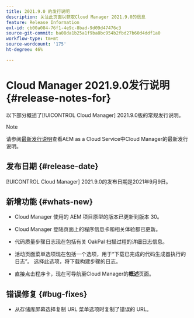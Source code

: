 ```yaml
---
title: 2021.9.0 的发行说明
description: 关注此页面以获取Cloud Manager 2021.9.0的信息
feature: Release Information
exl-id: cb00a084-76f1-4e9c-8bad-9d09d47476c3
source-git-commit: ba08da1b25a1f9ba8bc954b2fbd27b60d4ddf1a0
workflow-type: tm+mt
source-wordcount: '175'
ht-degree: 46%

---
```


# Cloud Manager 2021.9.0发行说明 {#release-notes-for}

以下部分概述了[!UICONTROL Cloud Manager] 2021.9.0版的常规发行说明。

>[!NOTE]
>请参阅[最新发行说明](https://experienceleague.adobe.com/en/docs/experience-manager-cloud-service/content/release-notes/cloud-manager/current#getting-access)查看AEM as a Cloud Service中Cloud Manager的最新发行说明。

## 发布日期 {#release-date}

[!UICONTROL Cloud Manager] 2021.9.0的发布日期是2021年9月9日。

## 新增功能 {#whats-new}

* Cloud Manager 使用的 AEM 项目原型的版本已更新到版本 30。

* Cloud Manager 登陆页面上的程序信息卡和相关体验都已更新。

* 代码质量步骤日志现在包括有关 OakPal 扫描过程的详细日志信息。

* 活动页面菜单选项现在包括一个选项，用于“下载已完成的代码生成器执行的日志”。 选择此选项，将下载构建步骤的日志。

* 直接点击程序卡，现在可导航至Cloud Manager的&#x200B;**概述**&#x200B;页面。

## 错误修复 {#bug-fixes}

* 从存储库屏幕选择复制 URL 菜单选项时复制了错误的 URL。
